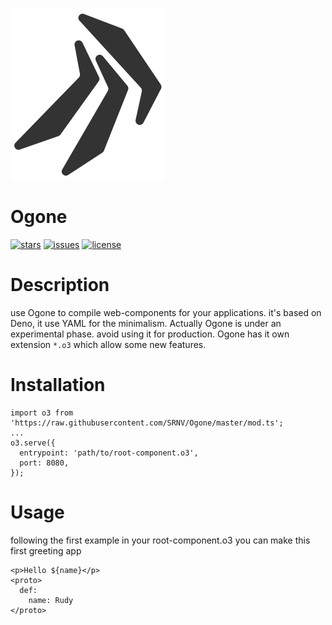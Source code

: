 ![ogone](https://raw.githubusercontent.com/SRNV/Ogone/master/public/ogone_small.svg?token=AI44MA4AIHORIV6GFZ2OFBK6ZBGUI)
# Ogone
[![stars](https://img.shields.io/github/stars/SRNV/Ogone)](https://github.com/SRNV/Ogone/stargazers)
[![issues](https://img.shields.io/github/issues/SRNV/Ogone)](https://github.com/SRNV/Ogone/issues)
[![license](https://img.shields.io/github/license/SRNV/Ogone)](https://github.com/SRNV/Ogone)
# Description
use Ogone to compile web-components for your applications. it's based on Deno, it use YAML for the minimalism.
Actually Ogone is under an experimental phase. avoid using it for production.
Ogone has it own extension `*.o3` which allow some new features.

# Installation
```
import o3 from 'https://raw.githubusercontent.com/SRNV/Ogone/master/mod.ts';
...
o3.serve({
  entrypoint: 'path/to/root-component.o3',
  port: 8080,
});
```
# Usage
following the first example in your root-component.o3 you can make this first greeting app
```
<p>Hello ${name}</p>
<proto>
  def:
    name: Rudy
</proto>
```
